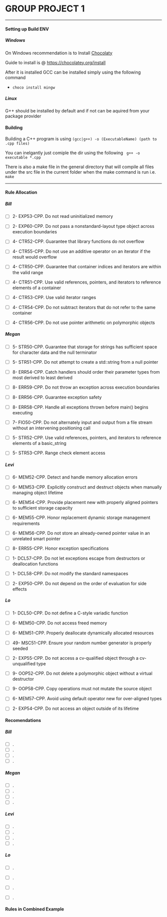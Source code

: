 # GROUP PROJECT 1
---
#### Setting up Build ENV


##### Windows
On Windows recommendation is to Install [Chocolaty](https://community.chocolatey.org)

Guide to install is @ https://chocolatey.org/install

After it is installed GCC can be installed simply using the following command
- ```choco install mingw```

##### Linux
G++ should be installed by default and if not can be aquired from your package provider



#### Building

Building a C++ program is using 
```(gcc|g++) -o (ExecutableName) (path to .cpp files)```

You can inelgantly just comiple the dir using the following
``` g++ -o executable *.cpp```

There is also a make file in the general directory that will compile all files under the src file in the current folder when the make command is run i.e.
```make```

---
#### Rule Allocation


##### Bill
- [ ] 2- EXP53-CPP. Do not read uninitialized memory
- [ ] 2- EXP60-CPP. Do not pass a nonstandard-layout type object across execution boundaries
- [ ] 4- CTR52-CPP. Guarantee that library functions do not overflow
- [ ] 4- CTR55-CPP. Do not use an additive operator on an iterator if the result would overflow
- [ ] 4- CTR50-CPP. Guarantee that container indices and iterators are within the valid range
- [ ] 4- CTR51-CPP. Use valid references, pointers, and iterators to reference elements of a container
- [ ] 4- CTR53-CPP. Use valid iterator ranges
- [ ] 4- CTR54-CPP. Do not subtract iterators that do not refer to the same container
- [ ] 4- CTR56-CPP. Do not use pointer arithmetic on polymorphic objects


##### Megan
- [ ] 5- STR50-CPP. Guarantee that storage for strings has sufficient space for character data and the null terminator
- [ ] 5- STR51-CPP. Do not attempt to create a std::string from a null pointer
- [ ] 8- ERR54-CPP. Catch handlers should order their parameter types from most derived to least derived
- [ ] 8- ERR59-CPP. Do not throw an exception across execution boundaries
- [ ] 8- ERR56-CPP. Guarantee exception safety
- [ ] 8- ERR58-CPP. Handle all exceptions thrown before main() begins executing
- [ ] 7- FIO50-CPP. Do not alternately input and output from a file stream without an intervening positioning call
- [ ] 5- STR52-CPP. Use valid references, pointers, and iterators to reference elements of a basic_string
- [ ] 5- STR53-CPP. Range check element access



##### Levi
- [ ] 6- MEM52-CPP. Detect and handle memory allocation errors
- [ ] 6- MEM53-CPP. Explicitly construct and destruct objects when manually managing object lifetime
- [ ] 6- MEM54-CPP. Provide placement new with properly aligned pointers to sufficient storage capacity
- [ ] 6- MEM55-CPP. Honor replacement dynamic storage management requirements
- [ ] 6- MEM56-CPP. Do not store an already-owned pointer value in an unrelated smart pointer
- [ ] 8- ERR55-CPP. Honor exception specifications
- [ ] 1- DCL57-CPP. Do not let exceptions escape from destructors or deallocation functions
- [ ] 1- DCL58-CPP. Do not modify the standard namespaces
- [ ] 2- EXP50-CPP. Do not depend on the order of evaluation for side effects



##### Lo
- [ ] 1- DCL50-CPP. Do not define a C-style variadic function
- [ ] 6- MEM50-CPP. Do not access freed memory
- [ ] 6- MEM51-CPP. Properly deallocate dynamically allocated resources
- [ ] 49- MSC51-CPP. Ensure your random number generator is properly seeded
- [ ] 2- EXP55-CPP. Do not access a cv-qualified object through a cv-unqualified type
- [ ] 9- OOP52-CPP. Do not delete a polymorphic object without a virtual destructor
- [ ] 9- OOP58-CPP. Copy operations must not mutate the source object
- [ ] 6- MEM57-CPP. Avoid using default operator new for over-aligned types
- [ ] 2- EXP54-CPP. Do not access an object outside of its lifetime


#### Recomendations


##### Bill
- [ ] .
- [ ] .
- [ ] .
- [ ] .

##### Megan
- [ ] .
- [ ] .
- [ ] .
- [ ] .

##### Levi
- [ ] .
- [ ] .
- [ ] .
- [ ] .

##### Lo
- [ ] .
- [ ] .
- [ ] .
- [ ] .



#### Rules in Combined Example

